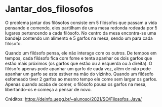 # Jantar_dos_filosofos
 
O problema jantar dos filósofos consiste em 5 filósofos que passam a vida pensando e comendo, eles partilham de uma mesa redonda rodeada por 5 lugares pertencendo a cada filósofo. No centro da mesa encontra-se uma bandeja contendo um alimento e 5 garfos na mesa, sendo um para cada filósofo.

Quando um filósofo pensa, ele não interage com os outros. De tempos em tempos, cada filósofo fica com fome e tenta apanhar os dois garfos que estão mais próximos (os garfos que estão ou à esquerda ou à direita). O filósofo apenas pode apanhar um garfo de cada vez, além de não pode apanhar um garfo se este estiver na mão do vizinho. Quando um filósofo esfomeado tiver 2 garfos ao mesmo tempo ele come sem largar os garfos. Apenas quando acaba de comer, o filósofo pousa os garfos na mesa, libertando-os e começa a pensar de novo.


Créditos: https://deinfo.uepg.br/~alunoso/2021/SO/Filosofos_Java/
